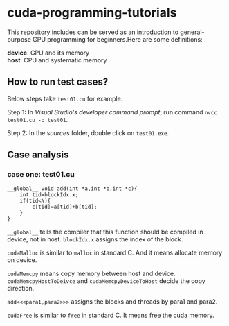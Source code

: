 # cuda-programming-tutorials
This repository includes can be served as an introduction to general-purpose GPU programming for beginners.Here are some definitions: 

**device**: GPU and its memory</br>
**host**: CPU and systematic memory
## How to run test cases?
Below steps take ```test01.cu``` for example.

Step 1: In *Visual Studio's developer command prompt*, run command ```nvcc test01.cu -o test01```.

Step 2: In the *sources* folder, double click on ```test01.exe```.
## Case analysis
### case one: test01.cu
```
__global__ void add(int *a,int *b,int *c){
	int tid=blockIdx.x;
	if(tid<N){
		c[tid]=a[tid]+b[tid];
	}
}
```
```__global__``` tells the compiler that this function should be compiled in device, not in host. ```blockIdx.x``` assigns the index of the block. 

```cudaMalloc``` is similar to ```malloc``` in standard C. And it means allocate memory on device.

```cudaMemcpy``` means copy memory between host and device. ```cudaMemcpyHostToDeivce``` and ```cudaMemcpyDeviceToHost``` decide the copy direction.

```add<<<para1,para2>>>``` assigns the blocks and threads by para1 and para2.

```cudaFree``` is similar to ```free``` in standard C. It means free the cuda memory.
